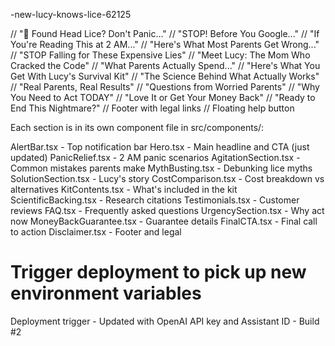 -new-lucy-knows-lice-62125

<AlertBar />                    // "🚨 Found Head Lice? Don't Panic..."
<Hero onPurchase={handlePurchase} />           // "STOP! Before You Google..."
<PanicRelief />                 // "If You're Reading This at 2 AM..."
<AgitationSection />            // "Here's What Most Parents Get Wrong..."
<MythBusting />                 // "STOP Falling for These Expensive Lies"
<SolutionSection />             // "Meet Lucy: The Mom Who Cracked the Code"
<CostComparison />              // "What Parents Actually Spend..."
<KitContents onPurchase={handlePurchase} />   // "Here's What You Get With Lucy's Survival Kit"
<ScientificBacking />           // "The Science Behind What Actually Works"
<Testimonials />                // "Real Parents, Real Results"
<FAQ />                         // "Questions from Worried Parents"
<UrgencySection />              // "Why You Need to Act TODAY"
<MoneyBackGuarantee />          // "Love It or Get Your Money Back"
<FinalCTA onPurchase={handlePurchase} />      // "Ready to End This Nightmare?"
<Disclaimer />                  // Footer with legal links
<FloatingCharacter />           // Floating help button

Each section is in its own component file in src/components/:

AlertBar.tsx - Top notification bar
Hero.tsx - Main headline and CTA (just updated)
PanicRelief.tsx - 2 AM panic scenarios
AgitationSection.tsx - Common mistakes parents make
MythBusting.tsx - Debunking lice myths
SolutionSection.tsx - Lucy's story
CostComparison.tsx - Cost breakdown vs alternatives
KitContents.tsx - What's included in the kit
ScientificBacking.tsx - Research citations
Testimonials.tsx - Customer reviews
FAQ.tsx - Frequently asked questions
UrgencySection.tsx - Why act now
MoneyBackGuarantee.tsx - Guarantee details
FinalCTA.tsx - Final call to action
Disclaimer.tsx - Footer and legal
# Trigger deployment to pick up new environment variables
Deployment trigger - Updated with OpenAI API key and Assistant ID - Build #2
